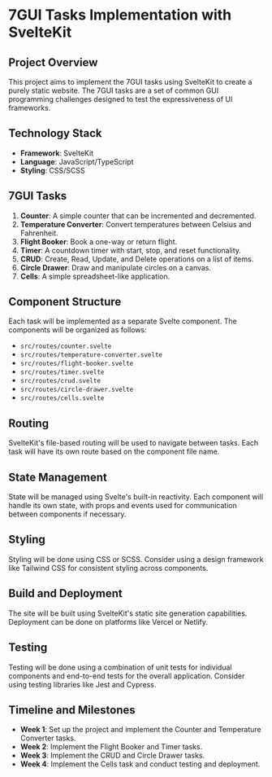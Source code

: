 # 7GUI Tasks Implementation with SvelteKit

## Project Overview
This project aims to implement the 7GUI tasks using SvelteKit to create a purely static website. The 7GUI tasks are a set of common GUI programming challenges designed to test the expressiveness of UI frameworks.

## Technology Stack
- **Framework**: SvelteKit
- **Language**: JavaScript/TypeScript
- **Styling**: CSS/SCSS

## 7GUI Tasks
1. **Counter**: A simple counter that can be incremented and decremented.
2. **Temperature Converter**: Convert temperatures between Celsius and Fahrenheit.
3. **Flight Booker**: Book a one-way or return flight.
4. **Timer**: A countdown timer with start, stop, and reset functionality.
5. **CRUD**: Create, Read, Update, and Delete operations on a list of items.
6. **Circle Drawer**: Draw and manipulate circles on a canvas.
7. **Cells**: A simple spreadsheet-like application.

## Component Structure
Each task will be implemented as a separate Svelte component. The components will be organized as follows:
- `src/routes/counter.svelte`
- `src/routes/temperature-converter.svelte`
- `src/routes/flight-booker.svelte`
- `src/routes/timer.svelte`
- `src/routes/crud.svelte`
- `src/routes/circle-drawer.svelte`
- `src/routes/cells.svelte`

## Routing
SvelteKit's file-based routing will be used to navigate between tasks. Each task will have its own route based on the component file name.

## State Management
State will be managed using Svelte's built-in reactivity. Each component will handle its own state, with props and events used for communication between components if necessary.

## Styling
Styling will be done using CSS or SCSS. Consider using a design framework like Tailwind CSS for consistent styling across components.

## Build and Deployment
The site will be built using SvelteKit's static site generation capabilities. Deployment can be done on platforms like Vercel or Netlify.

## Testing
Testing will be done using a combination of unit tests for individual components and end-to-end tests for the overall application. Consider using testing libraries like Jest and Cypress.

## Timeline and Milestones
- **Week 1**: Set up the project and implement the Counter and Temperature Converter tasks.
- **Week 2**: Implement the Flight Booker and Timer tasks.
- **Week 3**: Implement the CRUD and Circle Drawer tasks.
- **Week 4**: Implement the Cells task and conduct testing and deployment.
